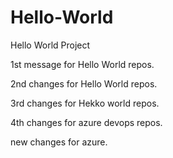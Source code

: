 # Hello-World
Hello World Project

1st message for Hello World repos.

2nd changes for Hello World repos.

3rd changes for Hekko world repos.

4th changes for azure devops repos.

new changes for azure.